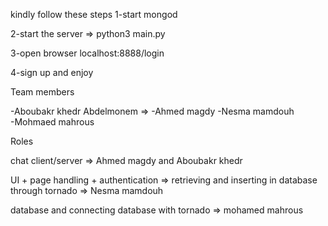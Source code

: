 kindly follow these steps
1-start mongod

2-start the server => python3 main.py

3-open browser localhost:8888/login

4-sign up and enjoy



Team members                                   

-Aboubakr khedr Abdelmonem  =>
-Ahmed magdy
-Nesma mamdouh  
-Mohmaed mahrous

Roles

chat client/server     =>      Ahmed magdy and Aboubakr khedr

UI + page handling + authentication => retrieving and inserting in database through tornado  => Nesma mamdouh

database and connecting database with tornado  => mohamed mahrous
